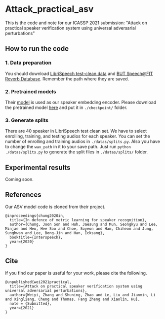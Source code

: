 # Attack_practical_asv
This is the code and note for our ICASSP 2021 submission: "Attack on practical speaker verification system using universal adversarial perturbations"

## How to run the code
### 1. Data preparation
You should download [LibriSpeech test-clean data](http://www.openslr.org/resources/12/test-clean.tar.gz) and [BUT Speech@FIT Reverb Database](https://obj.umiacs.umd.edu/gammadata/dataset/eq/IRs_release.zip). Remember the path where they are saved.

### 2. Pretrained models
Their [model](https://github.com/clovaai/voxceleb_trainer) is used as our speaker embedding encoder. Please download the pretrained model [here](http://www.robots.ox.ac.uk/~joon/data/baseline_v2_ap.model) and put it in ``./checkpoint/`` folder.

### 3. Generate splits
There are 40 speaker in LibriSpeech test clean set. We have to select enrolling, training, and testing audios for each speaker. You can set the number of enrolling and training audios in ``./datas/splits.py``. Also you have to change the ``wav_path`` in it to your save path. Just run ``python ./datas/splits.py`` to generate the split files in ``./datas/splits/`` folder.

## Experimental results
Coming soon.

## References
Our ASV model code is cloned from their project.

```
@inproceedings{chung2020in,
  title={In defence of metric learning for speaker recognition},
  author={Chung, Joon Son and Huh, Jaesung and Mun, Seongkyu and Lee, Minjae and Heo, Hee Soo and Choe, Soyeon and Ham, Chiheon and Jung, Sunghwan and Lee, Bong-Jin and Han, Icksang},
  booktitle={Interspeech},
  year={2020}
}
```

## Cite
If you find our paper is useful for your work, please cite the following.

```
@unpublished{wei2021practical,
  title={Attack on practical speaker verification system using universal adversarial perturbations},
  author={Weiyi, Zhang and Shuning, Zhao and Le, Liu and Jianmin, Li and Xingliang, Cheng and Thomas, Fang Zheng and Xiaolin, Hu},
  note = {Submitted},
  year={2021}
}
```
